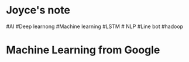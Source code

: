 # Joyce's note
#AI #Deep learnong #Machine learning #LSTM # NLP #Line bot #hadoop

# Machine Learning from Google
  <Machine Learning Crash Course>
